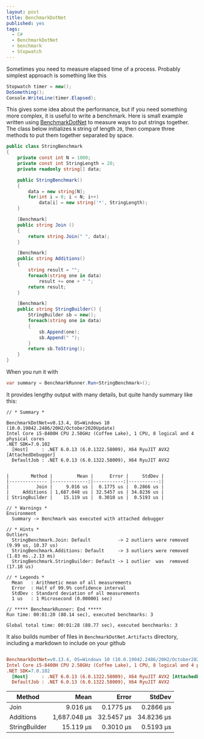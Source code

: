 ```yaml
---
layout: post
title: BenchmarkDotNet
published: yes
tags:
  - C#
  - BenchmarkDotNet
  - benchmark
  - Stopwatch
---
```

Sometimes you need to measure elapsed time of a process. Probably simplest approach is something like this

```c#
Stopwatch timer = new();
DoSomething();
Console.WriteLine(timer.Elapsed);
```

This gives some idea about the performance, but if you need something more complex, it is useful to write a benchmark. Here is small example written using [BenchmarkDotNet][1] to measure ways to put strings together. The class below initializes `N` string of length `20`, then compare three methods to put them together separated by space. 

```c#
public class StringBenchmark
{
    private const int N = 1000;
    private const int StringLength = 20;
    private readonly string[] data;

    public StringBenchmark() 
    { 
        data = new string[N];
        for(int i = 0; i < N; i++)
            data[i] = new string('*', StringLength);
    }

    [Benchmark]
    public string Join ()
    {
        return string.Join(" ", data);
    }

    [Benchmark]
    public string Additions()
    {
        string result = "";
        foreach(string one in data)
            result += one + " ";
        return result;
    }

    [Benchmark]
    public string StringBuilder() {
        StringBuilder sb = new();
        foreach(string one in data)
        {
            sb.Append(one);
            sb.Append(" ");
        }
        return sb.ToString();
    }
}
```

When you run it with 

```c#
var summary = BenchmarkRunner.Run<StringBenchmark>();
```

It provides lengthy output with many details, but quite handy summary like this:

```
// * Summary *

BenchmarkDotNet=v0.13.4, OS=Windows 10 (10.0.19042.2486/20H2/October2020Update)
Intel Core i5-8400H CPU 2.50GHz (Coffee Lake), 1 CPU, 8 logical and 4 physical cores
.NET SDK=7.0.102
  [Host]     : .NET 6.0.13 (6.0.1322.58009), X64 RyuJIT AVX2 [AttachedDebugger]
  DefaultJob : .NET 6.0.13 (6.0.1322.58009), X64 RyuJIT AVX2


|        Method |         Mean |      Error |     StdDev |
|-------------- |-------------:|-----------:|-----------:|
|          Join |     9.016 us |  0.1775 us |  0.2866 us |
|     Additions | 1,687.048 us | 32.5457 us | 34.8236 us |
| StringBuilder |    15.119 us |  0.3010 us |  0.5193 us |

// * Warnings *
Environment
  Summary -> Benchmark was executed with attached debugger

// * Hints *
Outliers
  StringBenchmark.Join: Default          -> 2 outliers were removed (9.99 us, 10.37 us)
  StringBenchmark.Additions: Default     -> 3 outliers were removed (1.83 ms..2.13 ms)
  StringBenchmark.StringBuilder: Default -> 1 outlier  was  removed (17.18 us)

// * Legends *
  Mean   : Arithmetic mean of all measurements
  Error  : Half of 99.9% confidence interval
  StdDev : Standard deviation of all measurements
  1 us   : 1 Microsecond (0.000001 sec)

// ***** BenchmarkRunner: End *****
Run time: 00:01:20 (80.14 sec), executed benchmarks: 3

Global total time: 00:01:28 (88.77 sec), executed benchmarks: 3
```

It also builds number of files in `BenchmarkDotNet.Artifacts` directory, including a markdown to include on your github

``` ini

BenchmarkDotNet=v0.13.4, OS=Windows 10 (10.0.19042.2486/20H2/October2020Update)
Intel Core i5-8400H CPU 2.50GHz (Coffee Lake), 1 CPU, 8 logical and 4 physical cores
.NET SDK=7.0.102
  [Host]     : .NET 6.0.13 (6.0.1322.58009), X64 RyuJIT AVX2 [AttachedDebugger]
  DefaultJob : .NET 6.0.13 (6.0.1322.58009), X64 RyuJIT AVX2


```
|        Method |         Mean |      Error |     StdDev |
|-------------- |-------------:|-----------:|-----------:|
|          Join |     9.016 μs |  0.1775 μs |  0.2866 μs |
|     Additions | 1,687.048 μs | 32.5457 μs | 34.8236 μs |
| StringBuilder |    15.119 μs |  0.3010 μs |  0.5193 μs |


[1]: https://benchmarkdotnet.org/index.html
